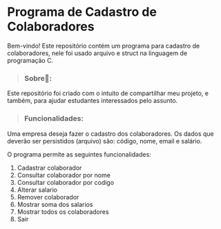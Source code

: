 # Programa de Cadastro de Colaboradores

Bem-vindo! Este repositório contém um programa para cadastro de colaboradores, nele foi usado arquivo e struct na linguagem de programação C.

> ### Sobre📃:

Este repositório foi criado com o intuito de compartilhar meu projeto, e também, para ajudar estudantes interessados pelo assunto.

> ### Funcionalidades:

Uma empresa deseja fazer o cadastro dos colaboradores. Os dados que deverão ser persistidos (arquivo) são: código, nome, email e salário.

O programa permite as seguintes funcionalidades:

1) Cadastrar colaborador
2) Consultar colaborador por nome
3) Consultar colaborador por codigo
4) Alterar salario
5) Remover colaborador
6) Mostrar soma dos salarios
7) Mostrar todos os colaboradores
0) Sair
